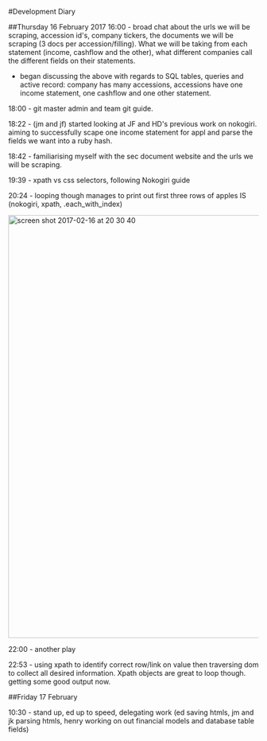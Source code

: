 #Development Diary

##Thursday 16 February 2017
16:00 - broad chat about the urls we will be scraping, accession id's, company tickers, the documents we will be scraping (3 docs per accession/filling).
What we will be taking from each statement (income, cashflow and the other), what different companies call the different fields on their statements.
- began discussing the above with regards to SQL tables, queries and active record:
    company has many accessions, accessions have one income statement, one cashflow and one other statement.

18:00 - git master admin and team git guide.

18:22 - (jm and jf) started looking at JF and HD's previous work on nokogiri. aiming to successfully scape one income statement for appl and parse the fields we want into a ruby hash.

18:42 - familiarising myself with the sec document website and the urls we will be scraping.

19:39 - xpath vs css selectors, following Nokogiri guide

20:24 - looping though manages to print out first three rows of apples IS (nokogiri, xpath, .each_with_index)

<img width="850" alt="screen shot 2017-02-16 at 20 30 40" src="https://cloud.githubusercontent.com/assets/20629455/23039963/72768190-f487-11e6-8e98-297123928f27.png">

22:00 - another play

22:53 - using xpath to identify correct row/link on value then traversing dom to collect all desired information.  Xpath objects are great to loop though.  getting some good output now.

##Friday 17 February

10:30 - stand up, ed up to speed, delegating work (ed saving htmls, jm and jk parsing htmls, henry working on out financial models and database table fields)
